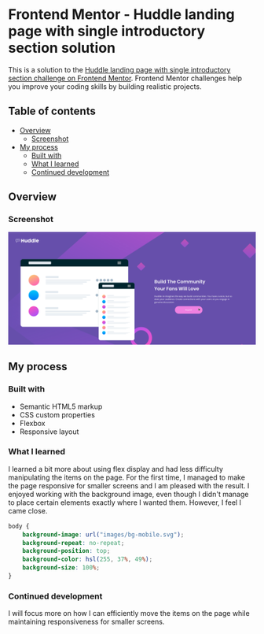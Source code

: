 # Frontend Mentor - Huddle landing page with single introductory section solution

This is a solution to the [Huddle landing page with single introductory section challenge on Frontend Mentor](https://www.frontendmentor.io/challenges/huddle-landing-page-with-a-single-introductory-section-B_2Wvxgi0). Frontend Mentor challenges help you improve your coding skills by building realistic projects. 

## Table of contents

- [Overview](#overview)
  - [Screenshot](#screenshot)
- [My process](#my-process)
  - [Built with](#built-with)
  - [What I learned](#what-i-learned)
  - [Continued development](#continued-development)

## Overview

### Screenshot

![img.png](img.png)

## My process

### Built with

- Semantic HTML5 markup
- CSS custom properties
- Flexbox
- Responsive layout

### What I learned

I learned a bit more about using flex display and had less difficulty manipulating the items on the page. For the first time, I managed to make the page responsive for smaller screens and I am pleased with the result. I enjoyed working with the background image, even though I didn't manage to place certain elements exactly where I wanted them. However, I feel I came close.

```css
body {
    background-image: url("images/bg-mobile.svg");
    background-repeat: no-repeat;
    background-position: top;
    background-color: hsl(255, 37%, 49%);
    background-size: 100%;
}
```

### Continued development

I will focus more on how I can efficiently move the items on the page while maintaining responsiveness for smaller screens.
